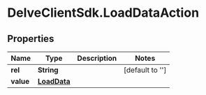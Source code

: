 # DelveClientSdk.LoadDataAction

## Properties

Name | Type | Description | Notes
------------ | ------------- | ------------- | -------------
**rel** | **String** |  | [default to &#39;&#39;]
**value** | [**LoadData**](LoadData.md) |  | 



